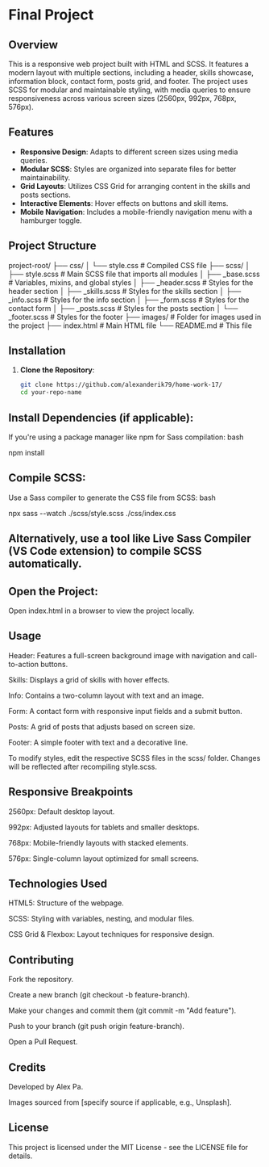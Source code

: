 # Final Project

## Overview

This is a responsive web project built with HTML and SCSS. It features a modern layout with multiple sections, including a header, skills showcase, information block, contact form, posts grid, and footer. The project uses SCSS for modular and maintainable styling, with media queries to ensure responsiveness across various screen sizes (2560px, 992px, 768px, 576px).

## Features

- **Responsive Design**: Adapts to different screen sizes using media queries.
- **Modular SCSS**: Styles are organized into separate files for better maintainability.
- **Grid Layouts**: Utilizes CSS Grid for arranging content in the skills and posts sections.
- **Interactive Elements**: Hover effects on buttons and skill items.
- **Mobile Navigation**: Includes a mobile-friendly navigation menu with a hamburger toggle.

## Project Structure

project-root/
├── css/
│   └── style.css         # Compiled CSS file
├── scss/
│   ├── style.scss        # Main SCSS file that imports all modules
│   ├── _base.scss       # Variables, mixins, and global styles
│   ├── _header.scss     # Styles for the header section
│   ├── _skills.scss     # Styles for the skills section
│   ├── _info.scss       # Styles for the info section
│   ├── _form.scss       # Styles for the contact form
│   ├── _posts.scss      # Styles for the posts section
│   └── _footer.scss     # Styles for the footer
├── images/              # Folder for images used in the project
├── index.html           # Main HTML file
└── README.md            # This file


## Installation

1. **Clone the Repository**:
   ```bash
   git clone https://github.com/alexanderik79/home-work-17/
   cd your-repo-name

## Install Dependencies (if applicable):
If you're using a package manager like npm for Sass compilation:
bash

npm install

## Compile SCSS:
Use a Sass compiler to generate the CSS file from SCSS:
bash

npx sass --watch ./scss/style.scss ./css/index.css

## Alternatively, use a tool like Live Sass Compiler (VS Code extension) to compile SCSS automatically.

## Open the Project:
Open index.html in a browser to view the project locally.

## Usage
Header: Features a full-screen background image with navigation and call-to-action buttons.

Skills: Displays a grid of skills with hover effects.

Info: Contains a two-column layout with text and an image.

Form: A contact form with responsive input fields and a submit button.

Posts: A grid of posts that adjusts based on screen size.

Footer: A simple footer with text and a decorative line.

To modify styles, edit the respective SCSS files in the scss/ folder. Changes will be reflected after recompiling style.scss.

## Responsive Breakpoints
2560px: Default desktop layout.

992px: Adjusted layouts for tablets and smaller desktops.

768px: Mobile-friendly layouts with stacked elements.

576px: Single-column layout optimized for small screens.

## Technologies Used
HTML5: Structure of the webpage.

SCSS: Styling with variables, nesting, and modular files.

CSS Grid & Flexbox: Layout techniques for responsive design.

## Contributing
Fork the repository.

Create a new branch (git checkout -b feature-branch).

Make your changes and commit them (git commit -m "Add feature").

Push to your branch (git push origin feature-branch).

Open a Pull Request.

## Credits
Developed by Alex Pa.

Images sourced from [specify source if applicable, e.g., Unsplash].

## License
This project is licensed under the MIT License - see the LICENSE file for details.

